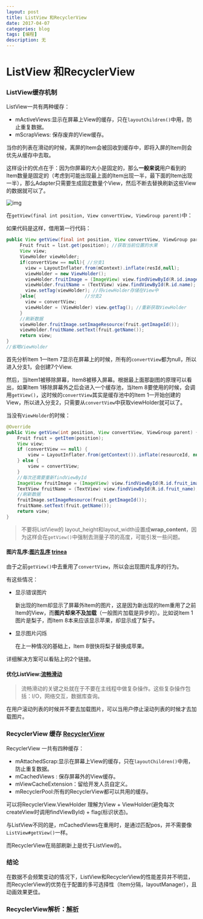 ```yaml
---
layout: post
title: ListView 和RecyclerView
date: 2017-04-07
categories: blog
tags: [编程]
description: 无
---
```


# ListView 和RecyclerView

### ListView缓存机制

ListView一共有两种缓存：

- mActiveViews:显示在屏幕上View的缓存，只在`layoutChildren()`中用，防止重复数据。
- mScrapViews: 保存废弃的View缓存。

当你的列表在滑动的时候，离屏的Item会被回收到缓存中，即将入屏的Item则会优先从缓存中去取。

这样设计的优点在于：因为你屏幕的大小是固定的，那么**一般来说**用户看到的Item数量是固定的（考虑到可能出现最上面的Item出现一半，最下面的Item出现一半），那么Adapter只需要生成固定数量个View，然后不断去替换刷新这些View的数据就可以了。

![img](https://i.stack.imgur.com/VLG9g.jpg)

在`getView(final int position, View convertView, ViewGroup parent)`中：

如果代码是这样，借用第一行代码：

```java
public View getView(final int position, View convertView, ViewGroup parent){
  	 Fruit fruit = list.get(position); //获取当前位置的水果
  	 View view;
  	 ViewHolder viewHolder;
  	 if(convertView == null){ //分支1
  	   view = LayoutInflater.from(mContext).inflate(resId,null); 
  	   viewHolder = new ViewHolder();
  	   viewHolder.fruitImage = (ImageView) view.findViewById(R.id.image);
  	   viewHolder.fruitName = (TextView) view.findViewById(R.id.name);
  	   view.setTag(viewHolder); //将viewHolder存储在View中
  	 }else{                  //分支2
  	   view = convertView; 
  	   viewHolder = (ViewHolder) view.getTag(); //重新获取ViewHolder
  	 }
  	 //刷新数据
  	 viewHolder.fruitImage.setImageResource(fruit.getImageId());
  	 viewHolder.fruitName.setText(fruit.getName());
  	 return view;
}
//省略ViewHolder
```

首先分析Item 1—Item 7显示在屏幕上的时候，所有的`convertView`都为null，所以进入分支1，会创建7个View.

然后，当Item1被移除屏幕，Item8被移入屏幕。根据最上面那副图的原理可以看出，如果Item 1移除屏幕外之后会进入一个缓存池，当Item 8要使用的时候，会调用`getView()`，这时候的`convertView`其实是缓存池中的Item 1一开始创建的View，所以进入分支2，只需要从`convertView`中获取viewHolder就可以了。

当没有`ViewHolder`的时候：

```java
@Override  
public View getView(int position, View convertView, ViewGroup parent) {  
    Fruit fruit = getItem(position);  
    View view;  
    if (convertView == null) {  
        view = LayoutInflater.from(getContext()).inflate(resourceId, null);  
    } else {  
        view = convertView;  
    } 
    //每次还需要重新findViewById
    ImageView fruitImage = (ImageView) view.findViewById(R.id.fruit_image);  
    TextView fruitName = (TextView) view.findViewById(R.id.fruit_name);  
    //刷新数据
    fruitImage.setImageResource(fruit.getImageId());  
    fruitName.setText(fruit.getName());  
    return view;  
}  
```

> 不要将ListView的 layout_height和layout_width设置成**wrap_content**，因为这样会在`getView()`中强制去测量子项的高度，可能引发一些问题。

#### 图片乱序:[图片乱序](http://blog.csdn.net/guolin_blog/article/details/45586553)  [trinea](http://www.trinea.cn/android/android-listview-display-error-image-when-scroll/)

由于之前`getView()`中去重用了`convertView`，所以会出现图片乱序的行为。

有这些情况：

- 显示错误图片

  新出现的Item却显示了屏幕外Item的图片，这是因为新出现的Item重用了之前Item的View，而**图片却来不及加载**（一般图片加载是异步的）。比如说Item 1图片是梨子，而Item 8本来应该显示苹果，却显示成了梨子。

- 显示图片闪烁

  在上一种情况的基础上，Item 8很快将梨子替换成苹果。

详细解决方案可以看贴上的2个链接。

#### 优化ListView:[流畅滑动](https://developer.android.com/training/improving-layouts/smooth-scrolling.html)

> 流畅滑动的关键之处就在于不要在主线程中做复杂操作。这些复杂操作包括：I/O，网络交互，数据库查询。

在用户滚动列表的时候并不要去加载图片，可以当用户停止滚动列表的时候才去加载图片。

### RecyclerView 缓存 [RecyclerView](http://mp.weixin.qq.com/s?__biz=MzAwNDY1ODY2OQ==&mid=2649286405&idx=1&sn=414e2d2eb577884ccee5c9076e8b8357&chksm=8334c387b4434a9124f5acd93f331968a44256b8374eeafb4b1857671072b3b6364e5ec38485&mpshare=1&scene=1&srcid=1021WRiw6K6yEuMcvwRJvTI4#rd)

RecyclerView 一共有四种缓存：

- mAttachedScrap:显示在屏幕上View的缓存，只在`layoutChildren()`中用，防止重复数据。
- mCachedViews : 保存屏幕外的View缓存。
- mViewCacheExtension：留给开发人员自定义。
- mRecyclerPool:所有的RecyclerView都可以共用的缓存。

可以将RecyclerView.ViewHolder 理解为View + ViewHolder(避免每次createView时调用findViewById) + flag(标识状态)。

与ListView不同的是，mCachedViews在重用时，是通过匹配pos，并不需要像`ListView#getView()`一样。

而RecyclerView在局部刷新上是优于ListView的。

### 结论

在数据不会频繁变动的情况下，ListView和RecyclerView的性能差异并不明显，而RecyclerView的优势在于配置的多可选择性（Item分隔，layoutManager），且动画效果更佳。

### RecyclerView解析：[解析](https://blog.saymagic.tech/2016/10/21/understand-recycler.html)